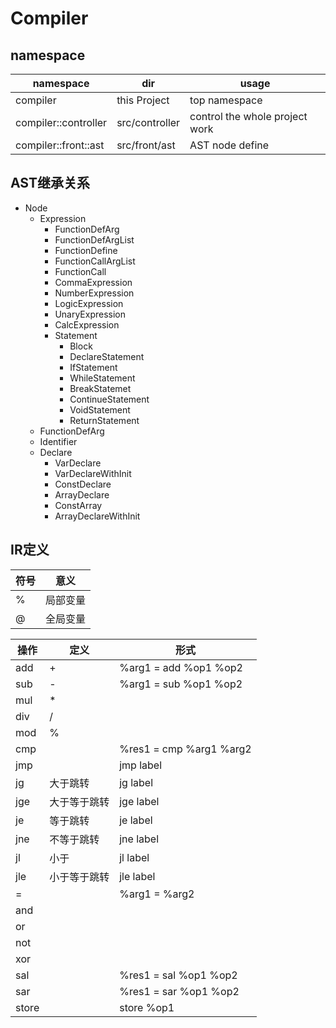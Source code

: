 # Compiler

## namespace

|namespace|dir|usage|
|---|---|---|
|compiler|this Project|top namespace|
|compiler::controller|src/controller|control the whole project work|
|compiler::front::ast|src/front/ast|AST node define|


## AST继承关系

* Node
  * Expression
    * FunctionDefArg
    * FunctionDefArgList
    * FunctionDefine
    * FunctionCallArgList
    * FunctionCall
    * CommaExpression
    * NumberExpression
    * LogicExpression
    * UnaryExpression
    * CalcExpression
    * Statement
      * Block
      * DeclareStatement
      * IfStatement
      * WhileStatement
      * BreakStatemet
      * ContinueStatement
      * VoidStatement
      * ReturnStatement
  * FunctionDefArg
  * Identifier
  * Declare
    * VarDeclare
    * VarDeclareWithInit
    * ConstDeclare
    * ArrayDeclare
    * ConstArray
    * ArrayDeclareWithInit


## IR定义

|符号|意义|
|---|---|
|%|局部变量|
|@|全局变量|

|操作|定义|形式|
|---|---|---|
|add|+|%arg1 = add %op1  %op2|
|sub|-|%arg1 = sub %op1  %op2|
|mul|*||
|div|/||
|mod|%||
|cmp| |%res1 = cmp %arg1 %arg2|
|jmp| |jmp label|
|jg|大于跳转|jg label|
|jge|大于等于跳转|jge label|
|je|等于跳转|je label|
|jne|不等于跳转|jne label|
|jl|小于|jl label|
|jle|小于等于跳转|jle label|
|=| |%arg1 = %arg2|
|and| | |
|or| | |
|not| | |
|xor| | |
|sal| |%res1 = sal %op1 %op2|
|sar| |%res1 = sar %op1 %op2|
|store| |store %op1|



